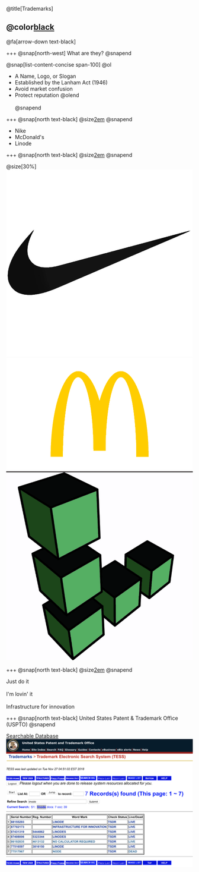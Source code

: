 @title[Trademarks]

## @color[black](Trademarks)

@fa[arrow-down text-black]

+++
@snap[north-west]
What are they?
@snapend

@snap[list-content-concise span-100]
@ol
- A Name, Logo, or Slogan
- Established by the Lanham Act (1946)
- Avoid market confusion
- Protect reputation
@olend
<br><br>
@snapend

+++
@snap[north text-black]
@size[2em](Names)
@snapend

- Nike
- McDonald's
- Linode


+++
@snap[north text-black]
@size[2em](Logos)
@snapend

@size[30%]![NIKE](template/img/nike.jpg)
<br>
![MCDONALDS](template/img/mcdonalds.png)
<br>
![LINODE](template/img/linode.png)

+++
@snap[north text-black]
@size[2em](Slogans)
@snapend

Just do it
<br><br>
I'm lovin' it
<br><br>
Infrastructure for innovation

+++
@snap[north text-black]
United States Patent & Trademark Office
<br>
(USPTO)
@snapend

[Searchable Database](https://www.uspto.gov/trademarks-application-process/search-trademark-database)
![TMSEARCH](template/img/tmsearch.png)
